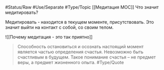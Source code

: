 #Status/Raw #Use/Separate #Type/Topic 
[[Медитация MOC]] Что значит медитировать? 

Медитировать - находится в текущем моменте, присутствовать. Это значит выйти на контакт с собой, со своим телом.

![[Почему медитация - это так приятно]]

> Способность остановиться и осознать настоящий момент является частью определения счастья. Невозможно быть счастливым в будущем. Такое понимание счастья – не предмет веры, а предмет жизненного опыта. #Type/Quote 